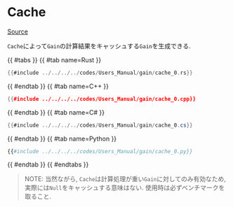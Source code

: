 # Cache
[Source](https://github.com/shinolab/autd3-rs/blob/v33.0.0/autd3/src/datagram/gain/cache.rs)

`Cache`によって`Gain`の計算結果をキャッシュする`Gain`を生成できる.

{{ #tabs }}
{{ #tab name=Rust }}
```rust
{{#include ../../../../codes/Users_Manual/gain/cache_0.rs}}
```
{{ #endtab }}
{{ #tab name=C++ }}
```cpp
{{#include ../../../../codes/Users_Manual/gain/cache_0.cpp}}
```
{{ #endtab }}
{{ #tab name=C# }}
```cs
{{#include ../../../../codes/Users_Manual/gain/cache_0.cs}}
```
{{ #endtab }}
{{ #tab name=Python }}
```python
{{#include ../../../../codes/Users_Manual/gain/cache_0.py}}
```
{{ #endtab }}
{{ #endtabs }}

> NOTE: 当然ながら, `Cache`は計算処理が重い`Gain`に対してのみ有効なため, 実際には`Null`をキャッシュする意味はない. 使用時は必ずベンチマークを取ること.

